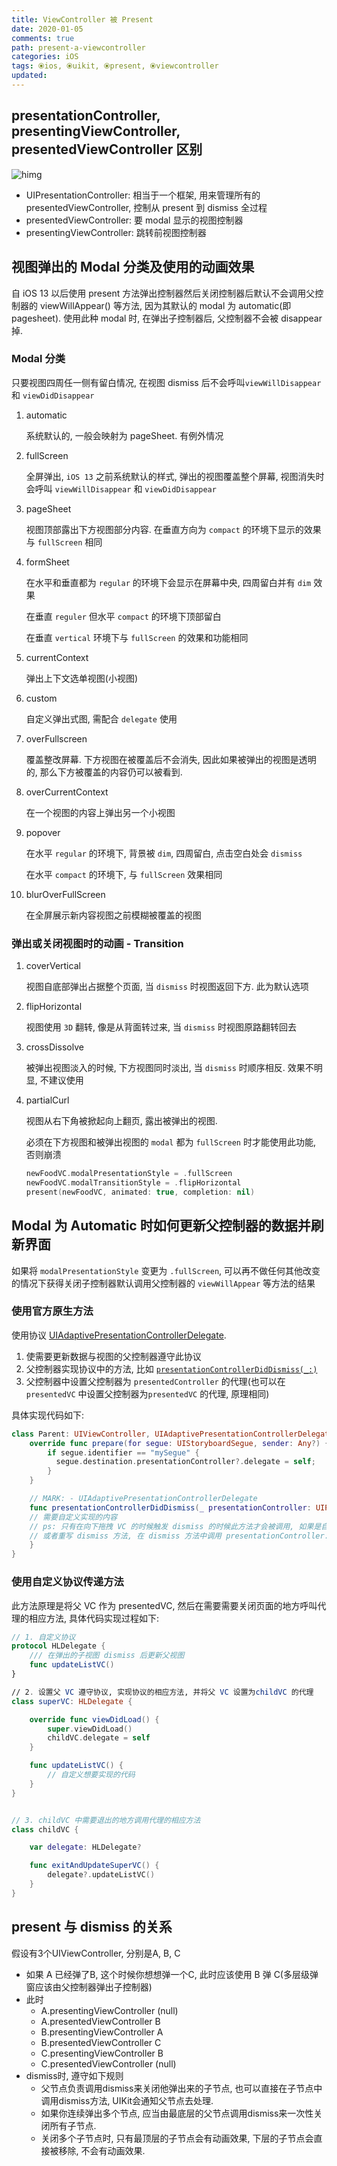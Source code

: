 ```yaml
---
title: ViewController 被 Present
date: 2020-01-05
comments: true
path: present-a-viewcontroller
categories: iOS
tags: ⦿ios, ⦿uikit, ⦿present, ⦿viewcontroller
updated:
---
```


## presentationController, presentingViewController, presentedViewController 区别

![himg](https://a.hanleylee.com/HKMS/2020-02-06-123127.jpg?x-oss-process=style/WaMa)

<!-- more -->

- UIPresentationController: 相当于一个框架, 用来管理所有的 presentedViewController, 控制从 present 到 dismiss 全过程
- presentedViewController: 要 modal 显示的视图控制器
- presentingViewController: 跳转前视图控制器

## 视图弹出的 Modal 分类及使用的动画效果

自 iOS 13 以后使用 present 方法弹出控制器然后关闭控制器后默认不会调用父控制器的 viewWillAppear() 等方法, 因为其默认的 modal 为 automatic(即 pagesheet). 使用此种 modal 时, 在弹出子控制器后, 父控制器不会被 disappear 掉.

### Modal 分类

只要视图四周任一侧有留白情况, 在视图 dismiss 后不会呼叫`viewWillDisappear` 和 `viewDidDisappear`

1. automatic

    系统默认的, 一般会映射为 pageSheet. 有例外情况

2. fullScreen

    全屏弹出, `iOS 13` 之前系统默认的样式, 弹出的视图覆盖整个屏幕, 视图消失时会呼叫 `viewWillDisappear` 和 `viewDidDisappear`

3. pageSheet

    视图顶部露出下方视图部分内容. 在垂直方向为 `compact` 的环境下显示的效果与 `fullScreen` 相同

4. formSheet

    在水平和垂直都为 `regular` 的环境下会显示在屏幕中央, 四周留白并有 `dim` 效果

    在垂直 `reguler` 但水平 `compact` 的环境下顶部留白

    在垂直 `vertical` 环境下与 `fullScreen` 的效果和功能相同

5. currentContext

    弹出上下文选单视图(小视图)

6. custom

    自定义弹出式图, 需配合 `delegate` 使用

7. overFullscreen

    覆盖整改屏幕. 下方视图在被覆盖后不会消失, 因此如果被弹出的视图是透明的, 那么下方被覆盖的内容仍可以被看到.

8. overCurrentContext

    在一个视图的内容上弹出另一个小视图

9. popover

    在水平 `regular` 的环境下, 背景被 `dim`, 四周留白, 点击空白处会 `dismiss`

    在水平 `compact` 的环境下, 与 `fullScreen` 效果相同

10. blurOverFullScreen

    在全屏展示新内容视图之前模糊被覆盖的视图

### 弹出或关闭视图时的动画 - Transition

1. coverVertical

    视图自底部弹出占据整个页面, 当 `dismiss` 时视图返回下方. 此为默认选项

2. flipHorizontal

    视图使用 `3D` 翻转, 像是从背面转过来, 当 `dismiss` 时视图原路翻转回去

3. crossDissolve

    被弹出视图淡入的时候, 下方视图同时淡出, 当 `dismiss` 时顺序相反. 效果不明显, 不建议使用

4. partialCurl

    视图从右下角被掀起向上翻页, 露出被弹出的视图.

    必须在下方视图和被弹出视图的 `modal` 都为 `fullScreen` 时才能使用此功能, 否则崩溃

    ```swift
    newFoodVC.modalPresentationStyle = .fullScreen
    newFoodVC.modalTransitionStyle = .flipHorizontal
    present(newFoodVC, animated: true, completion: nil)
    ```

## Modal 为 Automatic 时如何更新父控制器的数据并刷新界面

如果将 `modalPresentationStyle` 变更为 `.fullScreen`, 可以再不做任何其他改变的情况下获得关闭子控制器默认调用父控制器的 `viewWillAppear` 等方法的结果

### 使用官方原生方法

使用协议 [UIAdaptivePresentationControllerDelegate](https://developer.apple.com/documentation/uikit/uiadaptivepresentationcontrollerdelegate).

1. 使需要更新数据与视图的父控制器遵守此协议
2. 父控制器实现协议中的方法, 比如 [`presentationControllerDidDismiss(_:)`](https://developer.apple.com/documentation/uikit/uiadaptivepresentationcontrollerdelegate/3229889-presentationcontrollerdiddismiss)
3. 父控制器中设置父控制器为 `presentedController` 的代理(也可以在 `presentedVC` 中设置父控制器为`presentedVC` 的代理, 原理相同)

具体实现代码如下:

```swift
class Parent: UIViewController, UIAdaptivePresentationControllerDelegate {
    override func prepare(for segue: UIStoryboardSegue, sender: Any?) {
        if segue.identifier == "mySegue" {
          segue.destination.presentationController?.delegate = self;
        }
    }

    // MARK: - UIAdaptivePresentationControllerDelegate
    func presentationControllerDidDismiss(_ presentationController: UIPresentationController) {
    // 需要自定义实现的内容
    // ps: 只有在向下拖拽 VC 的时候触发 dismiss 的时候此方法才会被调用, 如果是自定义动作 dismiss 的话需要手动呼叫 presentationController.delegate?.presentationControllerDidDismiss
    // 或者重写 dismiss 方法, 在 dismiss 方法中调用 presentationController.delegate?.presentationControllerDidDismiss
    }
}
```

### 使用自定义协议传递方法

此方法原理是将父 VC 作为 presentedVC, 然后在需要需要关闭页面的地方呼叫代理的相应方法, 具体代码实现过程如下:

```swift
// 1. 自定义协议
protocol HLDelegate {
    /// 在弹出的子视图 dismiss 后更新父视图
    func updateListVC()
}

// 2. 设置父 VC 遵守协议, 实现协议的相应方法, 并将父 VC 设置为childVC 的代理
class superVC: HLDelegate {

    override func viewDidLoad() {
        super.viewDidLoad()
        childVC.delegate = self
    }

    func updateListVC() {
        // 自定义想要实现的代码
    }
}


// 3. childVC 中需要退出的地方调用代理的相应方法
class childVC {

    var delegate: HLDelegate?

    func exitAndUpdateSuperVC() {
        delegate?.updateListVC()
    }
}

```

## present 与 dismiss 的关系

假设有3个UIViewController, 分别是A, B, C

- 如果 A 已经弹了B, 这个时候你想想弹一个C, 此时应该使用 B 弹 C(多层级弹窗应该由父控制器弹出子控制器)
- 此时
    - A.presentingViewController (null)
    - A.presentedViewController B
    - B.presentingViewController A
    - B.presentedViewController C
    - C.presentingViewController B
    - C.presentedViewController (null)
- dismiss时, 遵守如下规则
    - 父节点负责调用dismiss来关闭他弹出来的子节点, 也可以直接在子节点中调用dismiss方法, UIKit会通知父节点去处理.
    - 如果你连续弹出多个节点, 应当由最底层的父节点调用dismiss来一次性关闭所有子节点.
    - 关闭多个子节点时, 只有最顶层的子节点会有动画效果, 下层的子节点会直接被移除, 不会有动画效果.
